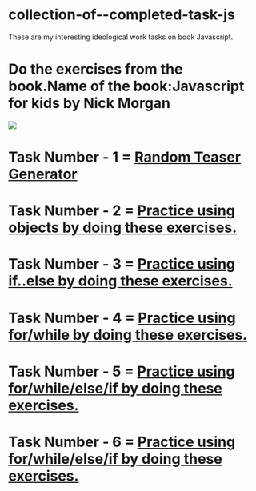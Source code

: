 # collection-of--completed-task-js
These are my interesting ideological work tasks on book Javascript.




# Do the exercises from the book.Name of the book:Javascript for kids by Nick Morgan

<img src="https://user-images.githubusercontent.com/104227936/189496532-eb337d7f-4661-4223-984a-2b33d6372e76.png">



# Task Number - 1 = <a href="https://github.com/DmitriyPavlov99/collection-of-completed-task-js/blob/main/task-1-random-teaser-generator/index.js">Random Teaser Generator</a> 

# Task Number - 2 = <a href="https://github.com/DmitriyPavlov99/collection-of-completed-task-js/blob/main/task-2-scoring-points-arr/index.js">Practice using objects by doing these exercises.</a>

# Task Number - 3 = <a href="https://github.com/DmitriyPavlov99/collection-of-completed-task-js/blob/main/task-3-if/index.js">Practice using if..else by doing these exercises.</a>

# Task Number - 4 = <a href="https://github.com/DmitriyPavlov99/collection-of-completed-task-js/blob/main/task-4-for/index.js">Practice using for/while by doing these exercises.</a>

# Task Number - 5 = <a href="https://github.com/DmitriyPavlov99/collection-of-completed-task-js/tree/main/task-5-if-else-for">Practice using for/while/else/if by doing these exercises.</a>

# Task Number - 6 = <a href="https://github.com/DmitriyPavlov99/collection-of-completed-task-js/tree/main/task-6-game-gallows">Practice using for/while/else/if by doing these exercises.</a>
